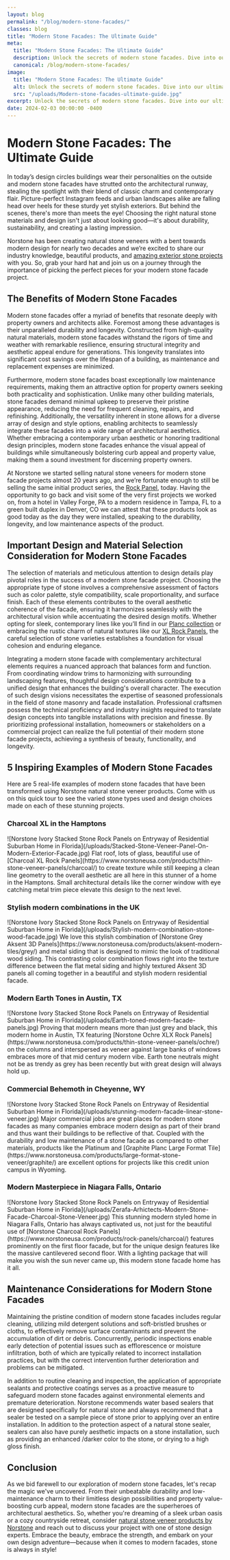 ```yaml
---
layout: blog
permalink: "/blog/modern-stone-facades/"
classes: blog
title: "Modern Stone Facades: The Ultimate Guide"
meta:
  title: "Modern Stone Facades: The Ultimate Guide"
  description: Unlock the secrets of modern stone facades. Dive into our ultimate guide for expert tips on design, durability, and timeless appeal.
  canonical: /blog/modern-stone-facades/
image:
  title: "Modern Stone Facades: The Ultimate Guide"
  alt: Unlock the secrets of modern stone facades. Dive into our ultimate guide for expert tips on design, durability, and timeless appeal.
  src: "/uploads/Modern-stone-facades-ultimate-guide.jpg"
excerpt: Unlock the secrets of modern stone facades. Dive into our ultimate guide for expert tips on design, durability, and timeless appeal.
date: 2024-02-03 00:00:00 -0400
---
```

<h1>Modern Stone Facades: The Ultimate Guide</h1>

In today’s design circles buildings wear their personalities on the outside and modern stone facades have strutted onto the architectural runway, stealing the spotlight with their blend of classic charm and contemporary flair. Picture-perfect Instagram feeds and urban landscapes alike are falling head over heels for these sturdy yet stylish exteriors. But behind the scenes, there's more than meets the eye! Choosing the right natural stone materials and design isn't just about looking good—it's about durability, sustainability, and creating a lasting impression.

Norstone has been creating natural stone veneers with a bent towards modern design for nearly two decades and we’re excited to share our industry knowledge, beautiful products, and [amazing exterior stone projects](https://www.norstoneusa.com/gallery/application/exteriors/) with you. So, grab your hard hat and join us on a journey through the importance of picking the perfect pieces for your modern stone facade project.

<h2>The Benefits of Modern Stone Facades</h2>

Modern stone facades offer a myriad of benefits that resonate deeply with property owners and architects alike. Foremost among these advantages is their unparalleled durability and longevity. Constructed from high-quality natural materials, modern stone facades withstand the rigors of time and weather with remarkable resilience, ensuring structural integrity and aesthetic appeal endure for generations. This longevity translates into significant cost savings over the lifespan of a building, as maintenance and replacement expenses are minimized.

Furthermore, modern stone facades boast exceptionally low maintenance requirements, making them an attractive option for property owners seeking both practicality and sophistication. Unlike many other building materials, stone facades demand minimal upkeep to preserve their pristine appearance, reducing the need for frequent cleaning, repairs, and refinishing. Additionally, the versatility inherent in stone allows for a diverse array of design and style options, enabling architects to seamlessly integrate these facades into a wide range of architectural aesthetics. Whether embracing a contemporary urban aesthetic or honoring traditional design principles, modern stone facades enhance the visual appeal of buildings while simultaneously bolstering curb appeal and property value, making them a sound investment for discerning property owners.

At Norstone we started selling natural stone veneers for modern stone facade projects almost 20 years ago, and we’re fortunate enough to still be selling the same initial product series, the [Rock Panel](https://www.norstoneusa.com/products/stacked-stone-cladding/), today. Having the opportunity to go back and visit some of the very first projects we worked on, from a hotel in Valley Forge, PA to a modern residence in Tampa, FL to a green built duplex in Denver, CO we can attest that these products look as good today as the day they were installed, speaking to the durability, longevity, and low maintenance aspects of the product.


<h2> Important Design and Material Selection Consideration for Modern Stone Facades</h2>

The selection of materials and meticulous attention to design details play pivotal roles in the success of a modern stone facade project. Choosing the appropriate type of stone involves a comprehensive assessment of factors such as color palette, style compatibility, scale proportionality, and surface finish. Each of these elements contributes to the overall aesthetic coherence of the facade, ensuring it harmonizes seamlessly with the architectural vision while accentuating the desired design motifs. Whether opting for sleek, contemporary lines like you’ll find in our [Planc collection](https://www.norstoneusa.com/products/large-format-stone-veneer/) or embracing the rustic charm of natural textures like our [XL Rock Panels](https://www.norstoneusa.com/products/thin-stone-veneer-panels/), the careful selection of stone varieties establishes a foundation for visual cohesion and enduring elegance.

Integrating a modern stone facade with complementary architectural elements requires a nuanced approach that balances form and function. From coordinating window trims to harmonizing with surrounding landscaping features, thoughtful design considerations contribute to a unified design that enhances the building's overall character. The execution of such design visions necessitates the expertise of seasoned professionals in the field of stone masonry and facade installation. Professional craftsmen possess the technical proficiency and industry insights required to translate design concepts into tangible installations with precision and finesse. By prioritizing professional installation, homeowners or stakeholders on a commercial project can realize the full potential of their modern stone facade projects, achieving a synthesis of beauty, functionality, and longevity.


<h2>5 Inspiring Examples of Modern Stone Facades</h2>
Here are 5 real-life examples of modern stone facades that have been transformed using Norstone natural stone veneer products. Come with us on this quick tour to see the varied stone types used and design choices made on each of these stunning projects.

<h3>Charcoal XL in the Hamptons</h3>
![Norstone Ivory Stacked Stone Rock Panels on Entryway of Residential Suburban Home in Florida](/uploads/Stacked-Stone-Veneer-Panel-On-Modern-Exterior-Facade.jpg)
Flat roof, lots of glass, beautiful use of [Charcoal XL Rock Panels](https://www.norstoneusa.com/products/thin-stone-veneer-panels/charcoal/) to create texture while still keeping a clean line geometry to the overall aesthetic are all here in this stunner of a home in the Hamptons. Small architectural details like the corner window with eye catching metal trim piece elevate this design to the next level.


<h3>Stylish modern combinations in the UK</h3>
![Norstone Ivory Stacked Stone Rock Panels on Entryway of Residential Suburban Home in Florida](/uploads/Stylish-modern-combination-stone-wood-facade.jpg)
We love this stylish combination of [Norstone Grey Aksent 3D Panels](https://www.norstoneusa.com/products/aksent-modern-tiles/grey/) and metal siding that is designed to mimic the look of traditional wood siding. This contrasting color combination flows right into the texture difference between the flat metal siding and highly textured Aksent 3D panels all coming together in a beautiful and stylish modern residential facade.

<h3>Modern Earth Tones in Austin, TX</h3>
![Norstone Ivory Stacked Stone Rock Panels on Entryway of Residential Suburban Home in Florida](/uploads/Earth-toned-modern-facade-panels.jpg)
Proving that modern means more than just grey and black, this modern home in Austin, TX featuring [Norstone Ochre XLX Rock Panels](https://www.norstoneusa.com/products/thin-stone-veneer-panels/ochre/) on the columns and interspersed as veneer against large banks of windows embraces more of that mid century modern vibe. Earth tone neutrals might not be as trendy as grey has been recently but with great design will always hold up.

<h3>Commercial Behemoth in Cheyenne, WY</h3>
![Norstone Ivory Stacked Stone Rock Panels on Entryway of Residential Suburban Home in Florida](/uploads/stunning-modern-facade-linear-stone-veneer.jpg)
Major commercial jobs are great places for modern stone facades as many companies embrace modern design as part of their brand and thus want their buildings to be reflective of that. Coupled with the durability and low maintenance of a stone facade as compared to other materials, products like the Platinum and [Graphite Planc Large Format Tile](https://www.norstoneusa.com/products/large-format-stone-veneer/graphite/) are excellent options for projects like this credit union campus in Wyoming.

<h3>Modern Masterpiece in Niagara Falls, Ontario</h3>
![Norstone Ivory Stacked Stone Rock Panels on Entryway of Residential Suburban Home in Florida](/uploads/Zerafa-Arhictects-Modern-Stone-Facade-Charcoal-Stone-Veneer.jpg)
This stunning modern styled home in Niagara Falls, Ontario has always captivated us, not just for the beautiful use of [Norstone Charcoal Rock Panels](https://www.norstoneusa.com/products/rock-panels/charcoal/) features prominently on the first floor facade, but for the unique design features like the massive cantilevered second floor. With a lighting package that will make you wish the sun never came up, this modern stone facade home has it all.

<h2>Maintenance Considerations for Modern Stone Facades</h2>

Maintaining the pristine condition of modern stone facades includes regular cleaning, utilizing mild detergent solutions and soft-bristled brushes or cloths, to effectively remove surface contaminants and prevent the accumulation of dirt or debris. Concurrently, periodic inspections enable early detection of potential issues such as efflorescence or moisture infiltration, both of which are typically related to incorrect installation practices, but with the correct intervention further deterioration and problems can be mitigated.

In addition to routine cleaning and inspection, the application of appropriate sealants and protective coatings serves as a proactive measure to safeguard modern stone facades against environmental elements and premature deterioration. Norstone recommends water based sealers that are designed specifically for natural stone and always recommend that a sealer be tested on a sample piece of stone prior to applying over an entire installation. In addition to the protection aspect of a natural stone sealer, sealers can also have purely aesthetic impacts on a stone installation, such as providing an enhanced /darker color to the stone, or drying to a high gloss finish.

<h2>Conclusion</h2>

As we bid farewell to our exploration of modern stone facades, let's recap the magic we've uncovered. From their unbeatable durability and low-maintenance charm to their limitless design possibilities and property value-boosting curb appeal, modern stone facades are the superheroes of architectural aesthetics. So, whether you're dreaming of a sleek urban oasis or a cozy countryside retreat, consider [natural stone veneer products by Norstone](https://www.norstoneusa.com/products/) and reach out to discuss your project with one of stone design experts. Embrace the beauty, embrace the strength, and embark on your own design adventure—because when it comes to modern facades, stone is always in style!
